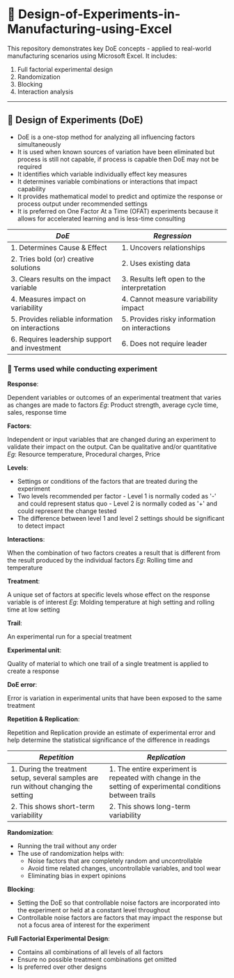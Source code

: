 # 👹 Design-of-Experiments-in-Manufacturing-using-Excel
This repository demonstrates key DoE concepts - applied to real-world manufacturing scenarios using Microsoft Excel. It includes:
1. Full factorial experimental design
2. Randomization
3. Blocking
4. Interaction analysis

---

## 🥱 Design of Experiments (DoE)
- DoE is a one-stop method for analyzing all influencing factors simultaneously
- It is used when known sources of variation have been eliminated but process is still not capable, if process is capable then DoE may not be required
- It identifies which variable individually effect key measures
- It determines variable combinations or interactions that impact capability
- It provides mathematical model to predict and optimize the response or process output under recommended settings
- It is preferred on One Factor At a Time (OFAT) experiments because it allows for accelerated learning and is less-time consulting

|*DoE* | *Regression*|
|--------|-------------|
| 1. Determines Cause & Effect | 1. Uncovers relationships |
| 2. Tries bold (or) creative solutions | 2. Uses existing data |
| 3. Clears results on the impact variable | 3. Results left open to the interpretation |
| 4. Measures impact on variability | 4. Cannot measure variability impact | 
| 5. Provides reliable information on interactions | 5. Provides risky information on interactions |
| 6. Requires leadership support and investment | 6. Does not require leader |

### 🤡 Terms used while conducting experiment
**Response**:

Dependent variables or outcomes of an experimental treatment that varies as changes are made to factors 
*Eg*: Product strength, average cycle time, sales, response time

**Factors**:

Independent or input variables that are changed during an experiment to validate their impact on the output. Can be qualitative and/or quantitative
*Eg*: Resource temperature, Procedural charges, Price

**Levels**:

- Settings or conditions of the factors that are treated during the experiment
- Two levels recommended per factor
      - Level 1 is normally coded as '-' and could represent status quo
      - Level 2 is normally coded as '+' and could represent the change tested
- The difference between level 1 and level 2 settings should be significant to detect impact

**Interactions**:

When the combination of two factors creates a result that is different from the result produced by the individual factors
*Eg*: Rolling time and temperature

**Treatment**:

A unique set of factors at specific levels whose effect on the response variable is of interest
*Eg*: Molding temperature at high setting and rolling time at low setting

**Trail**:

An experimental run for a special treatment

**Experimental unit**:

Quality of material to which one trail of a single treatment is applied to create a response

**DoE error**:

Error is variation in experimental units that have been exposed to the same treatment

**Repetition & Replication**:

Repetition and Replication provide an estimate of experimental error and help determine the statistical significance of the difference in readings

|*Repetition* | *Replication*|
|-------------|--------------|
|1. During the treatment setup, several samples are run without changing the setting|1. The entire experiment is repeated with change in the setting of experimental conditions between trails|
|2. This shows short-term variability|2. This shows long-term variability|

**Randomization**:

- Running the trail without any order
- The use of randomization helps with:
     - Noise factors that are completely random and uncontrollable
     - Avoid time related changes, uncontrollable variables, and tool wear
     - Eliminating bias in expert opinions

**Blocking**:

- Setting the DoE so that controllable noise factors are incorporated into the experiment or held at a constant level throughout
- Controllable noise factors are factors that may impact the response but not a focus area of interest for the experiment

**Full Factorial Experimental Design**:

- Contains all combinations of all levels of all factors
- Ensure no possible treatment combinations get omitted
- Is preferred over other designs
